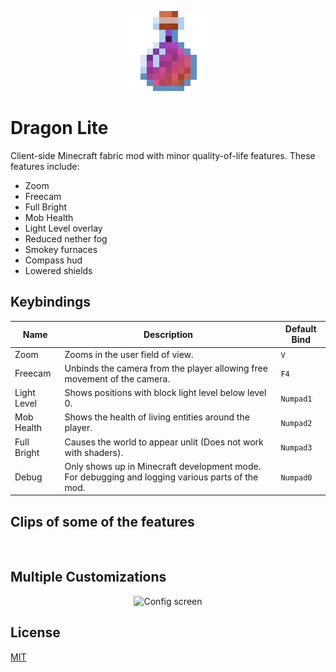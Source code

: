 <!--suppress HtmlDeprecatedAttribute -->
<p align="center">
  <img src="https://github.com/Hen676/DragonLiteMC/blob/master/src/main/resources/assets/dragonlite/icon.png"  alt="Logo"/>
</p>

# Dragon Lite

Client-side Minecraft fabric mod with minor quality-of-life features. These features include:

- Zoom
- Freecam
- Full Bright
- Mob Health
- Light Level overlay
- Reduced nether fog
- Smokey furnaces
- Compass hud
- Lowered shields

## Keybindings

| Name         | Description                                                                                        | Default Bind |
|--------------|----------------------------------------------------------------------------------------------------|--------------|
| Zoom         | Zooms in the user field of view.                                                                   | `V`          |
| Freecam      | Unbinds the camera from the player allowing free movement of the camera.                           | `F4`         |
| Light Level  | Shows positions with block light level below level 0.                                              | `Numpad1`    |
| Mob Health   | Shows the health of living entities around the player.                                             | `Numpad2`    |
| Full Bright  | Causes the world to appear unlit (Does not work with shaders).                                     | `Numpad3`    |
| Debug        | Only shows up in Minecraft development mode. For debugging and logging various parts of the mod.   | `Numpad0`    |

## Clips of some of the features
<p align="center">
  <img src="https://github.com/Hen676/DragonLiteMC/assets/36480544/cdcc37a2-3825-43b1-825a-a43e5e2b6366"  alt=""/>
  <img src="https://github.com/Hen676/DragonLiteMC/assets/36480544/6342c5df-ab6d-4d2b-b1e4-d8ff82acf2f5"  alt=""/>
</p>

## Multiple Customizations
<p align="center">
  <img src="https://github.com/Hen676/DragonLiteMC/assets/36480544/15d2bb99-27b1-4b3d-8ddc-d97151584f36"  alt="Config screen"/>
</p>

## License
[MIT](https://github.com/Hen676/DragonLiteMC/blob/master/LICENSE)
